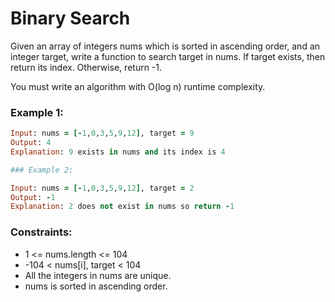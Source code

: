 # Binary Search

Given an array of integers nums which is sorted in ascending order, and an integer target, write a function to search target in nums. If target exists, then return its index. Otherwise, return -1.

You must write an algorithm with O(log n) runtime complexity.

 

### Example 1:
```ruby
Input: nums = [-1,0,3,5,9,12], target = 9
Output: 4
Explanation: 9 exists in nums and its index is 4
```
```ruby
### Example 2:

Input: nums = [-1,0,3,5,9,12], target = 2
Output: -1
Explanation: 2 does not exist in nums so return -1
```

### Constraints:

- 1 <= nums.length <= 104
- -104 < nums[i], target < 104
- All the integers in nums are unique.
- nums is sorted in ascending order.